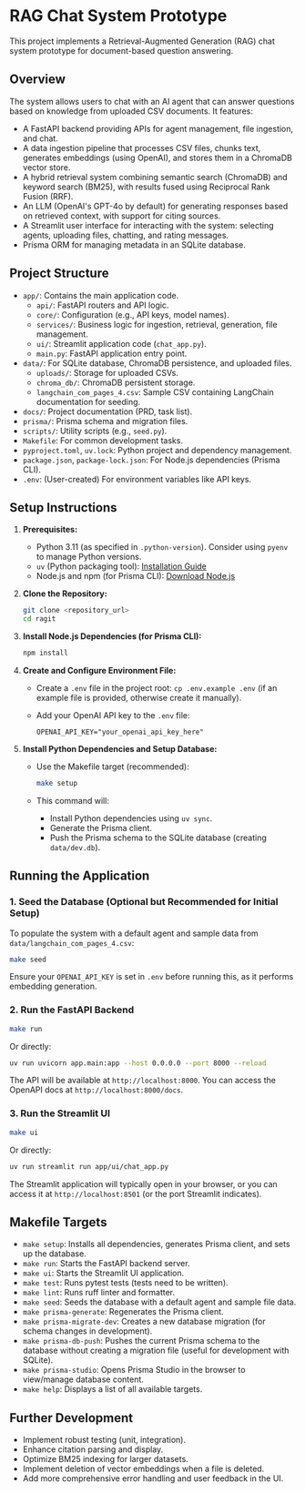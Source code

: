 # RAG Chat System Prototype

This project implements a Retrieval-Augmented Generation (RAG) chat system prototype for document-based question answering.

## Overview

The system allows users to chat with an AI agent that can answer questions based on knowledge from uploaded CSV documents. It features:

- A FastAPI backend providing APIs for agent management, file ingestion, and chat.
- A data ingestion pipeline that processes CSV files, chunks text, generates embeddings (using OpenAI), and stores them in a ChromaDB vector store.
- A hybrid retrieval system combining semantic search (ChromaDB) and keyword search (BM25), with results fused using Reciprocal Rank Fusion (RRF).
- An LLM (OpenAI's GPT-4o by default) for generating responses based on retrieved context, with support for citing sources.
- A Streamlit user interface for interacting with the system: selecting agents, uploading files, chatting, and rating messages.
- Prisma ORM for managing metadata in an SQLite database.

## Project Structure

- `app/`: Contains the main application code.
  - `api/`: FastAPI routers and API logic.
  - `core/`: Configuration (e.g., API keys, model names).
  - `services/`: Business logic for ingestion, retrieval, generation, file management.
  - `ui/`: Streamlit application code (`chat_app.py`).
  - `main.py`: FastAPI application entry point.
- `data/`: For SQLite database, ChromaDB persistence, and uploaded files.
  - `uploads/`: Storage for uploaded CSVs.
  - `chroma_db/`: ChromaDB persistent storage.
  - `langchain_com_pages_4.csv`: Sample CSV containing LangChain documentation for seeding.
- `docs/`: Project documentation (PRD, task list).
- `prisma/`: Prisma schema and migration files.
- `scripts/`: Utility scripts (e.g., `seed.py`).
- `Makefile`: For common development tasks.
- `pyproject.toml`, `uv.lock`: Python project and dependency management.
- `package.json`, `package-lock.json`: For Node.js dependencies (Prisma CLI).
- `.env`: (User-created) For environment variables like API keys.

## Setup Instructions

1. **Prerequisites:**
    - Python 3.11 (as specified in `.python-version`). Consider using `pyenv` to manage Python versions.
    - `uv` (Python packaging tool): [Installation Guide](https://github.com/astral-sh/uv#installation)
    - Node.js and npm (for Prisma CLI): [Download Node.js](https://nodejs.org/)

2. **Clone the Repository:**

    ```bash
    git clone <repository_url>
    cd ragit
    ```

3. **Install Node.js Dependencies (for Prisma CLI):**

    ```bash
    npm install
    ```

4. **Create and Configure Environment File:**
    - Create a `.env` file in the project root: `cp .env.example .env` (if an example file is provided, otherwise create it manually).
    - Add your OpenAI API key to the `.env` file:

        ```env
        OPENAI_API_KEY="your_openai_api_key_here"
        ```

5. **Install Python Dependencies and Setup Database:**
    - Use the Makefile target (recommended):

        ```bash
        make setup
        ```

    - This command will:
        - Install Python dependencies using `uv sync`.
        - Generate the Prisma client.
        - Push the Prisma schema to the SQLite database (creating `data/dev.db`).

## Running the Application

### 1. Seed the Database (Optional but Recommended for Initial Setup)

   To populate the system with a default agent and sample data from `data/langchain_com_pages_4.csv`:

   ```bash
   make seed
   ```

   Ensure your `OPENAI_API_KEY` is set in `.env` before running this, as it performs embedding generation.

### 2. Run the FastAPI Backend

   ```bash
   make run
   ```

   Or directly:

   ```bash
   uv run uvicorn app.main:app --host 0.0.0.0 --port 8000 --reload
   ```

   The API will be available at `http://localhost:8000`. You can access the OpenAPI docs at `http://localhost:8000/docs`.

### 3. Run the Streamlit UI

   ```bash
   make ui
   ```

   Or directly:

   ```bash
   uv run streamlit run app/ui/chat_app.py
   ```

   The Streamlit application will typically open in your browser, or you can access it at `http://localhost:8501` (or the port Streamlit indicates).

## Makefile Targets

- `make setup`: Installs all dependencies, generates Prisma client, and sets up the database.
- `make run`: Starts the FastAPI backend server.
- `make ui`: Starts the Streamlit UI application.
- `make test`: Runs pytest tests (tests need to be written).
- `make lint`: Runs ruff linter and formatter.
- `make seed`: Seeds the database with a default agent and sample file data.
- `make prisma-generate`: Regenerates the Prisma client.
- `make prisma-migrate-dev`: Creates a new database migration (for schema changes in development).
- `make prisma-db-push`: Pushes the current Prisma schema to the database without creating a migration file (useful for development with SQLite).
- `make prisma-studio`: Opens Prisma Studio in the browser to view/manage database content.
- `make help`: Displays a list of all available targets.

## Further Development

- Implement robust testing (unit, integration).
- Enhance citation parsing and display.
- Optimize BM25 indexing for larger datasets.
- Implement deletion of vector embeddings when a file is deleted.
- Add more comprehensive error handling and user feedback in the UI.
